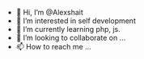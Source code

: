 - 👋 Hi, I’m @Alexshait
- 👀 I’m interested in self development
- 🌱 I’m currently learning php, js.
- 💞️ I’m looking to collaborate on ...
- 📫 How to reach me ...

<!---
Alexshait/Alexshait is a ✨ special ✨ repository because its `README.md` (this file) appears on your GitHub profile.
You can click the Preview link to take a look at your changes.
--->
